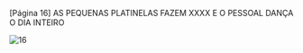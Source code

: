 [Página 16]
AS PEQUENAS PLATINELAS
FAZEM XXXX E O PESSOAL
DANÇA O DIA INTEIRO


![16](./img/page_16-01.jpg)
